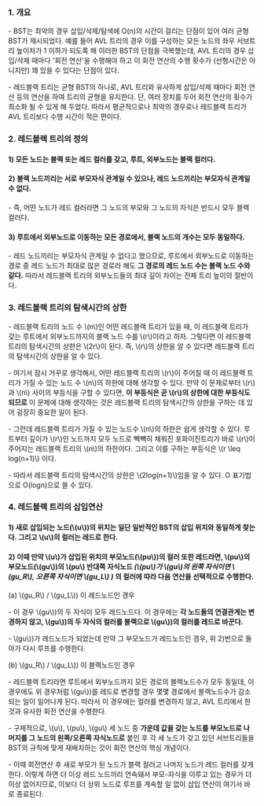 ### 1. 개요

\- BST는 최악의 경우 삽입/삭제/탐색에 O(n)의 시간이 걸리는 단점이 있어 여러 균형 BST가 제시되었다. 예를 들어 AVL 트리의 경우 이를 구성하는 모든 노드의 좌우 서브트리 높이차가 1 이하가 되도록 해 이러한 BST의 단점을 극복했는데, AVL 트리의 경우 삽입/삭제 때마다 '회전 연산'을 수행해야 하고 이 회전 연산의 수행 횟수가 (선형시간은 아니지만) 꽤 있을 수 있다는 단점이 있다.

\- 레드블랙 트리는 균형 BST의 하나로, AVL 트리와 유사하게 삽입/삭제 때마다 회전 연산 등의 연산을 하여 트리의 균형을 유지한다. 단, 여러 장치를 두어 회전 연산의 횟수가 최소화 될 수 있게 해 두었다. 따라서 평균적으로나 최악의 경우로나 레드블랙 트리가 AVL 트리보다 수행 시간이 적은 편이다.


### 2. 레드블랙 트리의 정의

#### 1) 모든 노드는 블랙 또는 레드 컬러를 갖고, **루트, 외부노드는 블랙 컬러**다.
#### 2) 블랙 노드끼리는 서로 부모자식 관계일 수 있으나, **레드 노드끼리는 부모자식 관계일 수 없다.**

\-  즉, 어떤 노드가 레드 컬러라면 그 노드의 부모와 그 노드의 자식은 반드시 모두 블랙 컬러다.

#### 3) 루트에서 외부노드로 이동하는 **모든 경로에서, 블랙 노드의 개수는 모두 동일**하다.

\- 레드 노드끼리는 부모자식 관계일 수 없다고 했으므로, 루트에서 외부노드로 이동하는 경로 중 레드 노드가 최대로 많은 경로라 해도 **그 경로의 레드 노드 수는 블랙 노드 수와 같다.** 따라서 레드블랙 트리의 외부노드들의 최대 깊이 차이는 전체 트리 높이의 절반이다.


### 3. 레드블랙 트리의 탐색시간의 상한

\- 레드블랙 트리의 노드 수 \\(n\\)인 어떤 레드블랙 트리가 있을 때, 이 레드블랙 트리가 갖는 루트에서 외부노드까지의 블랙 노드 수를 \\(r\\)이라고 하자. 그렇다면 이 레드블랙 트리의 탐색시간의 상한은 \\(2r\\)이 된다. 즉, \\(r\\)의 상한을 알 수 있다면 레드블랙 트리의 탐색시간의 상한을 알 수 있다.

\- 여기서 잠시 거꾸로 생각해서, 어떤 레드블랙 트리의 \\(r\\)이 주어질 때 이 레드블랙 트리가 가질 수 있는 노드 수 \\(n\\)의 하한에 대해 생각할 수 있다. 만약 이 문제로부터 \\(r\\)과 \\(n\\) 사이의 부등식을 구할 수 있다면, **이 부등식은 곧 \\(r\\)의 상한에 대한 부등식도 되므로** 이 문제에 대해 생각하는 것은 레드블랙 트리의 탐색시간의 상한을 구하는 데 있어 굉장히 중요한 일이 된다.

\- 그런데 레드블랙 트리가 가질 수 있는 노드수 \\(n\\)의 하한은 쉽게 생각할 수 있다. 루트부터 깊이가 \\(r\\)인 노드까지 모두 노드로 빽빽히 채워진 포화이진트리가 바로 \\(r\\)이 주어지는 레드블랙 트리의 \\(n\\)의 하한이다. 그리고 이를 구하는 부등식은 \\(r \leq log(n+1)\\) 이다.

\- 따라서 레드블랙 트리의 탐색시간의 상한은 \\(2log(n+1)\\)임을 알 수 있다. O 표기법으로 O(logn)으로 쓸 수 있다.


### 4. 레드블랙 트리의 삽입연산

#### 1) 새로 삽입되는 노드(\\(u\\))의 위치는 일단 일반적인 BST의 삽입 위치와 동일하게 찾는다. 그리고 \\(u\\)의 컬러는 레드로 한다.

#### 2) 이때 만약 \\(u\\)가 삽입된 위치의 **부모노드(\\(pu\\))의 컬러 또한 레드**라면, \\(pu\\)의 부모노드(\\(gu\\))의 \\(pu\\) 반대쪽 자식노드 _(\\(pu\\)가 \\(gu\\)의 왼쪽 자식이면 \\(gu_R\\), 오른쪽 자식이면 \\(gu_L\\) )_ 의 컬러에 따라 다음 연산을 선택적으로 수행한다.


(a) \\(gu_R\\) / \\(gu_L\\)) 이 레드노드인 경우

\- 이 경우 \\(gu\\))의 두 자식이 모두 레드노드다. 이 경우에는 **각 노드들의 연결관계는 변경하지 않고, \\(gu\\))의 두 자식의 컬러를 블랙으로 \\(gu\\))의 컬러를 레드로 바꾼다.** 

\- \\(gu\\))가 레드노드가 되었는데 만약 그 부모노드가 레드노드인 경우, 위 2)번으로 돌아가 다시 루프를 수행한다.


(b) \\(gu_R\\) / \\(gu_L\\)) 이 블랙노드인 경우

\- 레드블랙 트리라면 루트에서 외부노드까지 모든 경로의 블랙노드수가 모두 동일데, 이 경우에도 위 경우처럼 \\(gu\\))를 레드로 변경할 경우 몇몇 경로에서 블랙노드수가 감소되는 일이 일어나게 된다. 따라서 이 경우에는 컬러를 변경하지 않고, AVL 트리에서 한 것과 유사한 회전 연산을 수행한다.

\- 구체적으로, \\(u\\), \\(pu\\), \\(gu\\) 세 노드 중 **가운데 값을 갖는 노드를 부모노드로 나머지를 그 노드의 왼쪽/오른쪽 자식노드로** 붙인 후 각 세 노드가 갖고 있던 서브트리들을 BST의 규칙에 맞게 재배치하는 것이 회전 연산의 핵심 개념이다.

\- 이때 회전연산 후 새로 부모가 된 노드가 블랙 컬러고 나머지 노드가 레드 컬러를 갖게 한다. 이렇게 하면 더 이상 레드 노드끼리 연속돼서 부모-자식을 이루고 있는 경우가 더 이상 없어지므로, 이보다 더 상위 노드로 루프를 계속할 일 없이 삽입 연산이 여기서 바로 종료된다. 
